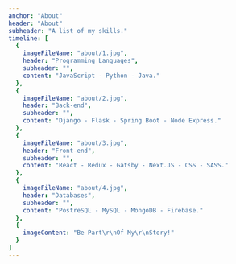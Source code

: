 ```yaml
---
anchor: "About"
header: "About"
subheader: "A list of my skills."
timeline: [
  {
    imageFileName: "about/1.jpg",
    header: "Programming Languages",
    subheader: "",
    content: "JavaScript - Python - Java."
  },
  {
    imageFileName: "about/2.jpg",
    header: "Back-end",
    subheader: "",
    content: "Django - Flask - Spring Boot - Node Express."
  },
  {
    imageFileName: "about/3.jpg",
    header: "Front-end",
    subheader: "",
    content: "React - Redux - Gatsby - Next.JS - CSS - SASS."
  },
  {
    imageFileName: "about/4.jpg",
    header: "Databases",
    subheader: "",
    content: "PostreSQL - MySQL - MongoDB - Firebase."
  },
  {
    imageContent: "Be Part\r\nOf My\r\nStory!"
  }
]
---
```



